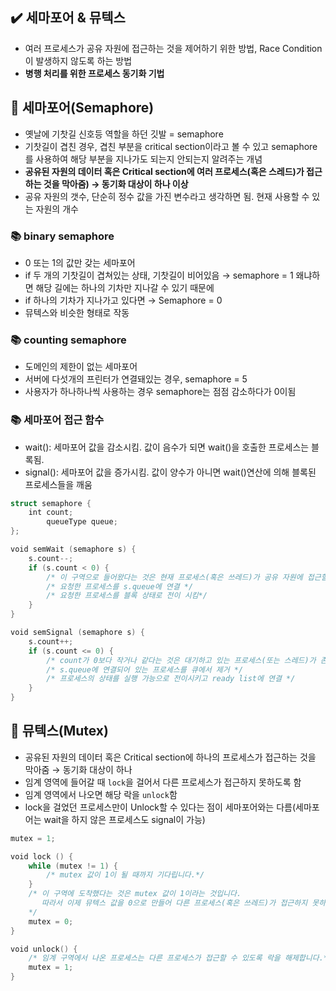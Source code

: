 ## ✔️ 세마포어 & 뮤텍스

- 여러 프로세스가 공유 자원에 접근하는 것을 제어하기 위한 방법, Race Condition이 발생하지 않도록 하는 방법
- **병행 처리를 위한 프로세스 동기화 기법**

## 👏 세마포어(Semaphore)

- 옛날에 기찻길 신호등 역할을 하던 깃발 = semaphore
- 기찻길이 겹친 경우, 겹친 부분을 critical section이라고 볼 수 있고 semaphore를 사용하여 해당 부분을 지나가도 되는지 안되는지 알려주는 개념
- **공유된 자원의 데이터 혹은 Critical section에 여러 프로세스(혹은 스레드)가 접근하는 것을 막아줌)
→ 동기화 대상이 하나 이상**
- 공유 자원의 갯수, 단순히 정수 값을 가진 변수라고 생각하면 됨. 현재 사용할 수 있는 자원의 개수

### 📚 binary semaphore

- 0 또는 1의 값만 갖는 세마포어
- if 두 개의 기찻길이 겹쳐있는 상태, 기찻길이 비어있음 → semaphore = 1
왜냐하면 해당 길에는 하나의 기차만 지나갈 수 있기 때문에
- if 하나의 기차가 지나가고 있다면 → Semaphore = 0
- 뮤텍스와 비슷한 형태로 작동

### 📚 counting semaphore

- 도메인의 제한이 없는 세마포어
- 서버에 다섯개의 프린터가 연결돼있는 경우, semaphore = 5
- 사용자가 하나하나씩 사용하는 경우 semaphore는 점점 감소하다가 0이됨

### 📚 세마포어 접근 함수

- wait(): 세마포어 값을 감소시킴. 값이 음수가 되면 wait()을 호출한 프로세스는 블록됨.
- signal(): 세마포어 값을 증가시킴. 값이 양수가 아니면 wait()연산에 의해 블록된 프로세스들을 깨움

```swift
struct semaphore {
	int count;
    	queueType queue;
};

void semWait (semaphore s) {
	s.count--;
    if (s.count < 0) {
    	/* 이 구역으로 들어왔다는 것은 현재 프로세스(혹은 쓰레드)가 공유 자원에 접근할 수 없다는 것을 의미*/
    	/* 요청한 프로세스를 s.queue에 연결 */
        /* 요청한 프로세스를 블록 상태로 전이 시킴*/
    }
} 

void semSignal (semaphore s) {
	s.count++;
    if (s.count <= 0) {
    	/* count가 0보다 작거나 같다는 것은 대기하고 있는 프로세스(또는 스레드)가 존재한다는 것을 의미*/
        /* s.queue에 연결되어 있는 프로세스를 큐에서 제거 */
        /* 프로세스의 상태를 실행 가능으로 전이시키고 ready list에 연결 */
    }
}
```

## 👏 뮤텍스(Mutex)

- 공유된 자원의 데이터 혹은 Critical section에 하나의 프로세스가 접근하는 것을 막아줌
→ 동기화 대상이 하나
- 임계 영역에 들어갈 때 `lock`을 걸어서 다른 프로세스가 접근하지 못하도록 함
- 임계 영역에서 나오면 해당 락을 `unlock`함
- lock을 걸었던 프로세스만이 Unlock할 수 있다는 점이 세마포어와는 다름(세마포어는 wait을 하지 않은 프로세스도 signal이 가능)

```swift
mutex = 1;

void lock () {
	while (mutex != 1) {
    	/* mutex 값이 1이 될 때까지 기다립니다.*/
    }
    /* 이 구역에 도착했다는 것은 mutex 값이 1이라는 것입니다.
       따라서 이제 뮤텍스 값을 0으로 만들어 다른 프로세스(혹은 쓰레드)가 접근하지 못하도록 막아야 합니다.
    */
    mutex = 0;
}

void unlock() {
	/* 임계 구역에서 나온 프로세스는 다른 프로세스가 접근할 수 있도록 락을 해제합니다.*/
	mutex = 1;
}
```
